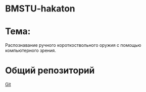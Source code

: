 # BMSTU-hakaton
# Тема: 
Распознавание ручного короткоствольного оружия с помощью компьютерного зрения.
# Общий репозиторий
[Git](https://github.com/Raskol-dm/BMSTU-Hakaton_ " ")
